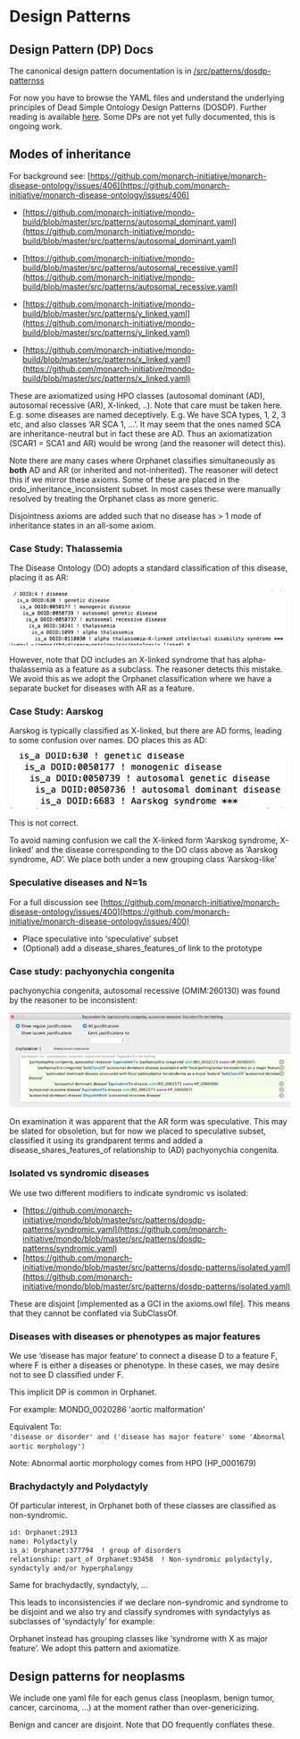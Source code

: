 # Design Patterns

## Design Pattern (DP) Docs

The canonical design pattern documentation is in [/src/patterns/dosdp-patternss](https://github.com/monarch-initiative/mondo/tree/master/src/patterns/dosdp-patterns)

For now you have to browse the YAML files and understand the underlying principles of Dead Simple Ontology Design Patterns (DOSDP). Further reading is available [here](https://jbiomedsem.biomedcentral.com/articles/10.1186/s13326-017-0126-0).  Some DPs are not yet fully documented, this is ongoing work.

## Modes of inheritance

For background see: [https://github.com/monarch-initiative/monarch-disease-ontology/issues/406](https://github.com/monarch-initiative/monarch-disease-ontology/issues/406)

* [https://github.com/monarch-initiative/mondo-build/blob/master/src/patterns/autosomal_dominant.yaml](https://github.com/monarch-initiative/mondo-build/blob/master/src/patterns/autosomal_dominant.yaml)

* [https://github.com/monarch-initiative/mondo-build/blob/master/src/patterns/autosomal_recessive.yaml](https://github.com/monarch-initiative/mondo-build/blob/master/src/patterns/autosomal_recessive.yaml)

* [https://github.com/monarch-initiative/mondo-build/blob/master/src/patterns/y_linked.yaml](https://github.com/monarch-initiative/mondo-build/blob/master/src/patterns/y_linked.yaml)

* [https://github.com/monarch-initiative/mondo-build/blob/master/src/patterns/x_linked.yaml](https://github.com/monarch-initiative/mondo-build/blob/master/src/patterns/x_linked.yaml)
 
These are axiomatized using HPO classes (autosomal dominant (AD), autosomal recessive (AR), X-linked, ..). Note that care must be taken here. E.g. some diseases are named deceptively. E.g. We have SCA types, 1, 2, 3 etc, and also classes ‘AR SCA 1, …’. It may seem that the ones named SCA are inheritance-neutral but in fact these are AD. Thus an axiomatization (SCAR1 = SCA1 and AR) would be wrong (and the reasoner will detect this).
 
Note there are many cases where Orphanet classifies simultaneously as **both** AD and AR (or inherited and not-inherited). The reasoner will detect this if we mirror these axioms. Some of these are placed in the ordo_inheritance_inconsistent subset. In most cases these were manually resolved by treating the Orphanet class as more generic.
 
Disjointness axioms are added such that no disease has > 1 mode of inheritance states in an all-some axiom.
 
### Case Study: Thalassemia
 
The Disease Ontology (DO) adopts a standard classification of this disease, placing it as AR:

![thalassemia case study](images/thalassemia-case.png)
 
However, note that DO includes an X-linked syndrome that has alpha-thalassemia as a feature as a subclass. The reasoner detects this mistake.
We avoid this as we adopt the Orphanet classification where we have a separate bucket for diseases with AR as a feature.
 
### Case Study: Aarskog
 
Aarskog is typically classified as X-linked, but there are AD forms, leading to some confusion over names. DO places this as AD:

![Aarskog case study](images/aarskog-case.png)
 
This is not correct.
 
To avoid naming confusion we call the X-linked form ‘Aarskog syndrome, X-linked’ and the disease corresponding to the DO class above as ‘Aarskog syndrome, AD’. We place both under a new grouping class ‘Aarskog-like’

### Speculative diseases and N=1s

For a full discussion see [https://github.com/monarch-initiative/monarch-disease-ontology/issues/400](https://github.com/monarch-initiative/monarch-disease-ontology/issues/400)

* Place speculative into ‘speculative’ subset
* (Optional) add a disease_shares_features_of link to the prototype

### Case study: pachyonychia congenita
 
pachyonychia congenita, autosomal recessive (OMIM:260130) was found by the reasoner to be inconsistent:

![Pachyonychia congenita case](images/pachyonychia-case.png)

On examination it was apparent that the AR form was speculative. This may be slated for obsoletion, but for now we placed to speculative subset, classified it using its grandparent terms and added a disease_shares_features_of relationship to (AD) pachyonychia congenita.

### Isolated vs syndromic diseases
 
We use two different modifiers to indicate syndromic vs isolated:

* [https://github.com/monarch-initiative/mondo/blob/master/src/patterns/dosdp-patterns/syndromic.yaml](https://github.com/monarch-initiative/mondo/blob/master/src/patterns/dosdp-patterns/syndromic.yaml)
* [https://github.com/monarch-initiative/mondo/blob/master/src/patterns/dosdp-patterns/isolated.yaml](https://github.com/monarch-initiative/mondo/blob/master/src/patterns/dosdp-patterns/isolated.yaml)

These are disjoint [implemented as a GCI in the axioms.owl file]. This means that they cannot be conflated via SubClassOf.
 
### Diseases with diseases or phenotypes as major features
 
We use ‘disease has major feature’ to connect a disease D to a feature F, where F is either a diseases or phenotype. In these cases, we may desire not to see D classified under F.
 
This implicit DP is common in Orphanet.

For example: MONDO_0020286 'aortic malformation'

Equivalent To:  
`'disease or disorder' and ('disease has major feature' some 'Abnormal aortic morphology')`

Note: Abnormal aortic morphology comes from HPO (HP_0001679)
 
### Brachydactyly and Polydactyly
 
Of particular interest, in Orphanet both of these classes are classified as non-syndromic.

```
id: Orphanet:2913
name: Polydactyly
is_a: Orphanet:377794  ! group of disorders
relationship: part_of Orphanet:93458  ! Non-syndromic polydactyly, syndactyly and/or hyperphalangy
```

Same for brachydactly, syndactyly, …
 
This leads to inconsistencies if we declare non-syndromic and syndrome to be disjoint and we also try and classify syndromes with syndactylys as subclasses of ‘syndactyly’ for example:
 
Orphanet instead has grouping classes like ‘syndrome with X as major feature’. We adopt this pattern and axiomatize.

## Design patterns for neoplasms

We include one yaml file for each genus class (neoplasm, benign tumor, cancer, carcinoma, …) at the moment rather than over-genericizing.

Benign and cancer are disjoint. Note that DO frequently conflates these.
